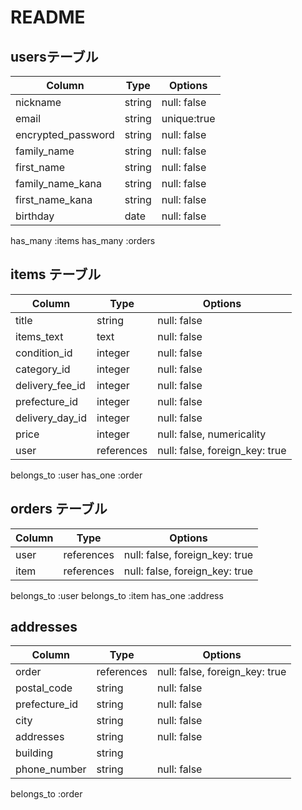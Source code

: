 # README


## usersテーブル

| Column            | Type       | Options     |
| ------------------| ---------- | ------------|
| nickname          | string     | null: false |
| email             | string     | unique:true |
| encrypted_password| string     | null: false |
| family_name       | string     | null: false |
| first_name        | string     | null: false |
| family_name_kana  | string     | null: false |
| first_name_kana   | string     | null: false |
| birthday          | date       | null: false |

has_many :items
has_many :orders


## items テーブル

| Column          | Type      | Options                        |
| ------          | ------    | -----------                    |
| title           | string    | null: false                    |
| items_text      | text      | null: false                    |
| condition_id    | integer   | null: false                    |
| category_id     | integer   | null: false                    |
| delivery_fee_id | integer   | null: false                    |
| prefecture_id   | integer   | null: false                    | 
| delivery_day_id | integer   | null: false                    | 
| price           | integer   | null: false, numericality      |
| user            | references| null: false, foreign_key: true |

belongs_to :user
has_one :order

## orders テーブル

| Column  | Type       | Options                        |
| ------- | ---------- | ------------------------------ |
| user    | references | null: false, foreign_key: true |
| item    | references | null: false, foreign_key: true |

belongs_to :user
belongs_to :item
has_one :address


## addresses

| Column              | Type       | Options                        |
| -------             | ---------- | ------------------------------ |
| order               | references | null: false, foreign_key: true |
| postal_code         | string     | null: false                    |
| prefecture_id       | string     | null: false                    |
| city                | string     | null: false                    |
| addresses           | string     | null: false                    |
| building            | string     |                                |
| phone_number        | string     | null: false                    |


belongs_to :order
